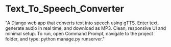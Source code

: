 # Text_To_Speech_Converter
"A Django web app that converts text into speech using gTTS. Enter text, generate audio in real time, and download as MP3. Clean, responsive UI and minimal setup. To run, open Command Prompt, navigate to the project folder, and type: python manage.py runserver."
